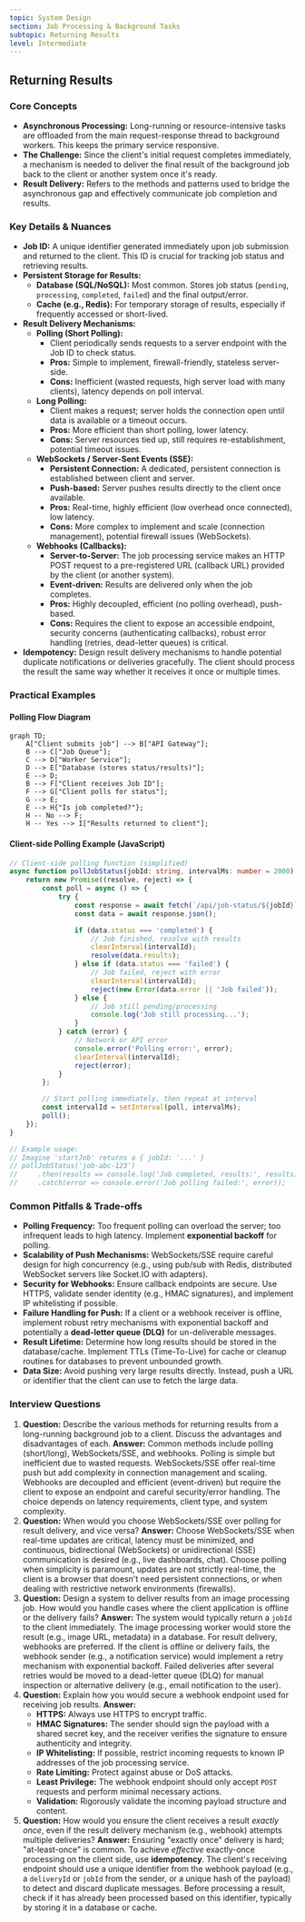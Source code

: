 ```yaml
---
topic: System Design
section: Job Processing & Background Tasks
subtopic: Returning Results
level: Intermediate
---
```


## Returning Results
### Core Concepts
*   **Asynchronous Processing:** Long-running or resource-intensive tasks are offloaded from the main request-response thread to background workers. This keeps the primary service responsive.
*   **The Challenge:** Since the client's initial request completes immediately, a mechanism is needed to deliver the final result of the background job back to the client or another system once it's ready.
*   **Result Delivery:** Refers to the methods and patterns used to bridge the asynchronous gap and effectively communicate job completion and results.

### Key Details & Nuances
*   **Job ID:** A unique identifier generated immediately upon job submission and returned to the client. This ID is crucial for tracking job status and retrieving results.
*   **Persistent Storage for Results:**
    *   **Database (SQL/NoSQL):** Most common. Stores job status (`pending`, `processing`, `completed`, `failed`) and the final output/error.
    *   **Cache (e.g., Redis):** For temporary storage of results, especially if frequently accessed or short-lived.
*   **Result Delivery Mechanisms:**
    *   **Polling (Short Polling):**
        *   Client periodically sends requests to a server endpoint with the Job ID to check status.
        *   **Pros:** Simple to implement, firewall-friendly, stateless server-side.
        *   **Cons:** Inefficient (wasted requests, high server load with many clients), latency depends on poll interval.
    *   **Long Polling:**
        *   Client makes a request; server holds the connection open until data is available or a timeout occurs.
        *   **Pros:** More efficient than short polling, lower latency.
        *   **Cons:** Server resources tied up, still requires re-establishment, potential timeout issues.
    *   **WebSockets / Server-Sent Events (SSE):**
        *   **Persistent Connection:** A dedicated, persistent connection is established between client and server.
        *   **Push-based:** Server pushes results directly to the client once available.
        *   **Pros:** Real-time, highly efficient (low overhead once connected), low latency.
        *   **Cons:** More complex to implement and scale (connection management), potential firewall issues (WebSockets).
    *   **Webhooks (Callbacks):**
        *   **Server-to-Server:** The job processing service makes an HTTP POST request to a pre-registered URL (callback URL) provided by the client (or another system).
        *   **Event-driven:** Results are delivered only when the job completes.
        *   **Pros:** Highly decoupled, efficient (no polling overhead), push-based.
        *   **Cons:** Requires the client to expose an accessible endpoint, security concerns (authenticating callbacks), robust error handling (retries, dead-letter queues) is critical.
*   **Idempotency:** Design result delivery mechanisms to handle potential duplicate notifications or deliveries gracefully. The client should process the result the same way whether it receives it once or multiple times.

### Practical Examples

#### Polling Flow Diagram

```mermaid
graph TD;
    A["Client submits job"] --> B["API Gateway"];
    B --> C["Job Queue"];
    C --> D["Worker Service"];
    D --> E["Database (stores status/results)"];
    E --> D;
    B --> F["Client receives Job ID"];
    F --> G["Client polls for status"];
    G --> E;
    E --> H{"Is job completed?"};
    H -- No --> F;
    H -- Yes --> I["Results returned to client"];
```

#### Client-side Polling Example (JavaScript)

```typescript
// Client-side polling function (simplified)
async function pollJobStatus(jobId: string, intervalMs: number = 2000) {
    return new Promise((resolve, reject) => {
        const poll = async () => {
            try {
                const response = await fetch(`/api/job-status/${jobId}`);
                const data = await response.json();

                if (data.status === 'completed') {
                    // Job finished, resolve with results
                    clearInterval(intervalId);
                    resolve(data.results);
                } else if (data.status === 'failed') {
                    // Job failed, reject with error
                    clearInterval(intervalId);
                    reject(new Error(data.error || 'Job failed'));
                } else {
                    // Job still pending/processing
                    console.log('Job still processing...');
                }
            } catch (error) {
                // Network or API error
                console.error('Polling error:', error);
                clearInterval(intervalId);
                reject(error);
            }
        };

        // Start polling immediately, then repeat at interval
        const intervalId = setInterval(poll, intervalMs);
        poll();
    });
}

// Example usage:
// Imagine 'startJob' returns a { jobId: '...' }
// pollJobStatus('job-abc-123')
//     .then(results => console.log('Job completed, results:', results))
//     .catch(error => console.error('Job polling failed:', error));
```

### Common Pitfalls & Trade-offs
*   **Polling Frequency:** Too frequent polling can overload the server; too infrequent leads to high latency. Implement **exponential backoff** for polling.
*   **Scalability of Push Mechanisms:** WebSockets/SSE require careful design for high concurrency (e.g., using pub/sub with Redis, distributed WebSocket servers like Socket.IO with adapters).
*   **Security for Webhooks:** Ensure callback endpoints are secure. Use HTTPS, validate sender identity (e.g., HMAC signatures), and implement IP whitelisting if possible.
*   **Failure Handling for Push:** If a client or a webhook receiver is offline, implement robust retry mechanisms with exponential backoff and potentially a **dead-letter queue (DLQ)** for un-deliverable messages.
*   **Result Lifetime:** Determine how long results should be stored in the database/cache. Implement TTLs (Time-To-Live) for cache or cleanup routines for databases to prevent unbounded growth.
*   **Data Size:** Avoid pushing very large results directly. Instead, push a URL or identifier that the client can use to fetch the large data.

### Interview Questions
1.  **Question:** Describe the various methods for returning results from a long-running background job to a client. Discuss the advantages and disadvantages of each.
    **Answer:** Common methods include polling (short/long), WebSockets/SSE, and webhooks. Polling is simple but inefficient due to wasted requests. WebSockets/SSE offer real-time push but add complexity in connection management and scaling. Webhooks are decoupled and efficient (event-driven) but require the client to expose an endpoint and careful security/error handling. The choice depends on latency requirements, client type, and system complexity.
2.  **Question:** When would you choose WebSockets/SSE over polling for result delivery, and vice versa?
    **Answer:** Choose WebSockets/SSE when real-time updates are critical, latency must be minimized, and continuous, bidirectional (WebSockets) or unidirectional (SSE) communication is desired (e.g., live dashboards, chat). Choose polling when simplicity is paramount, updates are not strictly real-time, the client is a browser that doesn't need persistent connections, or when dealing with restrictive network environments (firewalls).
3.  **Question:** Design a system to deliver results from an image processing job. How would you handle cases where the client application is offline or the delivery fails?
    **Answer:** The system would typically return a `jobId` to the client immediately. The image processing worker would store the result (e.g., image URL, metadata) in a database. For result delivery, webhooks are preferred. If the client is offline or delivery fails, the webhook sender (e.g., a notification service) would implement a retry mechanism with exponential backoff. Failed deliveries after several retries would be moved to a dead-letter queue (DLQ) for manual inspection or alternative delivery (e.g., email notification to the user).
4.  **Question:** Explain how you would secure a webhook endpoint used for receiving job results.
    **Answer:**
    *   **HTTPS:** Always use HTTPS to encrypt traffic.
    *   **HMAC Signatures:** The sender should sign the payload with a shared secret key, and the receiver verifies the signature to ensure authenticity and integrity.
    *   **IP Whitelisting:** If possible, restrict incoming requests to known IP addresses of the job processing service.
    *   **Rate Limiting:** Protect against abuse or DoS attacks.
    *   **Least Privilege:** The webhook endpoint should only accept `POST` requests and perform minimal necessary actions.
    *   **Validation:** Rigorously validate the incoming payload structure and content.
5.  **Question:** How would you ensure the client receives a result *exactly once*, even if the result delivery mechanism (e.g., webhook) attempts multiple deliveries?
    **Answer:** Ensuring "exactly once" delivery is hard; "at-least-once" is common. To achieve *effective* exactly-once processing on the client side, use **idempotency**. The client's receiving endpoint should use a unique identifier from the webhook payload (e.g., a `deliveryId` or `jobId` from the sender, or a unique hash of the payload) to detect and discard duplicate messages. Before processing a result, check if it has already been processed based on this identifier, typically by storing it in a database or cache.